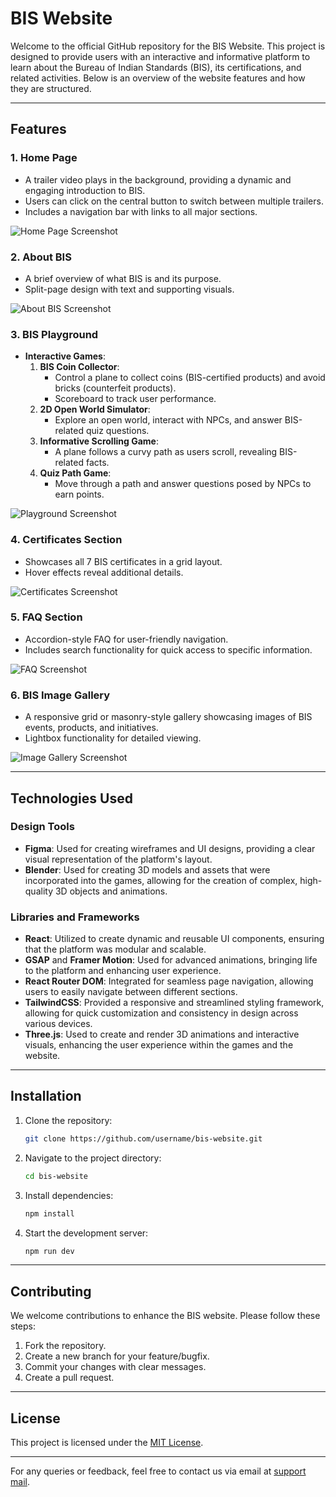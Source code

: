 # BIS Website

Welcome to the official GitHub repository for the BIS Website. This project is designed to provide users with an interactive and informative platform to learn about the Bureau of Indian Standards (BIS), its certifications, and related activities. Below is an overview of the website features and how they are structured.

---

## Features

### 1. **Home Page**
- A trailer video plays in the background, providing a dynamic and engaging introduction to BIS.
- Users can click on the central button to switch between multiple trailers.
- Includes a navigation bar with links to all major sections.

![Home Page Screenshot](path/to/homepage-screenshot.png)

### 2. **About BIS**
- A brief overview of what BIS is and its purpose.
- Split-page design with text and supporting visuals.

![About BIS Screenshot](path/to/about-bis-screenshot.png)

### 3. **BIS Playground**
- **Interactive Games**:
  1. **BIS Coin Collector**:
     - Control a plane to collect coins (BIS-certified products) and avoid bricks (counterfeit products).
     - Scoreboard to track user performance.
  2. **2D Open World Simulator**:
     - Explore an open world, interact with NPCs, and answer BIS-related quiz questions.
  3. **Informative Scrolling Game**:
     - A plane follows a curvy path as users scroll, revealing BIS-related facts.
  4. **Quiz Path Game**:
     - Move through a path and answer questions posed by NPCs to earn points.

![Playground Screenshot](path/to/playground-screenshot.png)

### 4. **Certificates Section**
- Showcases all 7 BIS certificates in a grid layout.
- Hover effects reveal additional details.

![Certificates Screenshot](path/to/certificates-screenshot.png)

### 5. **FAQ Section**
- Accordion-style FAQ for user-friendly navigation.
- Includes search functionality for quick access to specific information.

![FAQ Screenshot](path/to/faq-screenshot.png)

### 6. **BIS Image Gallery**
- A responsive grid or masonry-style gallery showcasing images of BIS events, products, and initiatives.
- Lightbox functionality for detailed viewing.

![Image Gallery Screenshot](path/to/gallery-screenshot.png)

---

## Technologies Used

### Design Tools
- **Figma**: Used for creating wireframes and UI designs, providing a clear visual representation of the platform's layout.
- **Blender**: Used for creating 3D models and assets that were incorporated into the games, allowing for the creation of complex, high-quality 3D objects and animations.

### Libraries and Frameworks
- **React**: Utilized to create dynamic and reusable UI components, ensuring that the platform was modular and scalable.
- **GSAP** and **Framer Motion**: Used for advanced animations, bringing life to the platform and enhancing user experience.
- **React Router DOM**: Integrated for seamless page navigation, allowing users to easily navigate between different sections.
- **TailwindCSS**: Provided a responsive and streamlined styling framework, allowing for quick customization and consistency in design across various devices.
- **Three.js**: Used to create and render 3D animations and interactive visuals, enhancing the user experience within the games and the website.

---

## Installation

1. Clone the repository:
   ```bash
   git clone https://github.com/username/bis-website.git
   ```
2. Navigate to the project directory:
   ```bash
   cd bis-website
   ```
3. Install dependencies:
   ```bash
   npm install
   ```
4. Start the development server:
   ```bash
   npm run dev
   ```

---

## Contributing

We welcome contributions to enhance the BIS website. Please follow these steps:
1. Fork the repository.
2. Create a new branch for your feature/bugfix.
3. Commit your changes with clear messages.
4. Create a pull request.

---

## License

This project is licensed under the [MIT License](LICENSE).

---

For any queries or feedback, feel free to contact us via email at [support mail](mailto:abhay292005@gmail.com).
